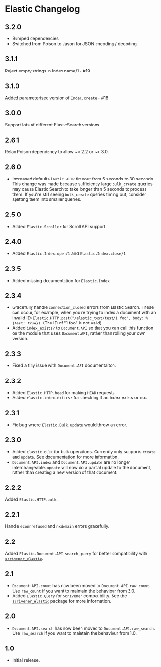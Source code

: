 # Elastic Changelog

## 3.2.0

* Bumped dependencies
* Switched from Poison to Jason for JSON encoding / decoding

## 3.1.1

Reject empty strings in Index.name/1 - #19

## 3.1.0

Added parameterised version of `Index.create` - #18

## 3.0.0

Support lots of different ElasticSearch versions.

## 2.6.1

Relax Poison dependency to allow ~> 2.2 or ~> 3.0.

## 2.6.0

* Increased default `Elastic.HTTP` timeout from 5 seconds to 30 seconds. This change was made because sufficiently large `bulk_create` queries may cause Elastic Search to take longer than 5 seconds to process them. If you're still seeing `bulk_create` queries timing out, consider splitting them into smaller queries.

## 2.5.0

* Added `Elastic.Scroller` for Scroll API support.

## 2.4.0

* Added `Elastic.Index.open/1` and `Elastic.Index.close/1`

## 2.3.5

* Added missing documentation for `Elastic.Index`

## 2.3.4

* Gracefully handle `connection_closed` errors from Elastic Search. These can occur, for example, when you're trying to index a document with an invalid ID: `Elastic.HTTP.post("/elastic_test/test/1 foo", body: %{test: true})`. (The ID of "1 foo" is not valid)
* Added `index_exists?` to `Document.API` so that you can call this function on the module that uses `Document.API`, rather than rolling your own version.

## 2.3.3

* Fixed a tiny issue with `Document.API` documentaiton.

## 2.3.2

* Added `Elastic.HTTP.head` for making `HEAD` requests.
* Added `Elastic.Index.exists?` for checking if an index exists or not.

## 2.3.1

* Fix bug where `Elastic.Bulk.update` would throw an error.

## 2.3.0

* Added `Elastic.Bulk` for bulk operations. Currently only supports `create` and `update`. See documentation for more information.
* `Document.API.index` and `Document.API.update` are no longer interchangeable. `update` will now do a partial update to the document, rather than creating a new version of that document.

## 2.2.2

Added `Elastic.HTTP.bulk`.

## 2.2.1

Handle `econnrefused` and `nxdomain` errors gracefully.

## 2.2

Added `Elastic.Document.API.search_query` for better compatibility with [`scrivener_elastic`](https://github.com/radar/scrivener_elastic).

## 2.1

* `Document.API.count` has now been moved to `Document.API.raw_count`. Use `raw_count` if you want to maintain the behaviour from 2.0.
* Added `Elastic.Query` for `Scrivener` compatibility. See the [`scrivener_elastic`](https://github.com/radar/scrivener_elastic) package for more information.

## 2.0

* `Document.API.search` has now been moved to `Document.API.raw_search`. Use `raw_search` if you want to maintain the behaviour from 1.0.

## 1.0

* Initial release.
